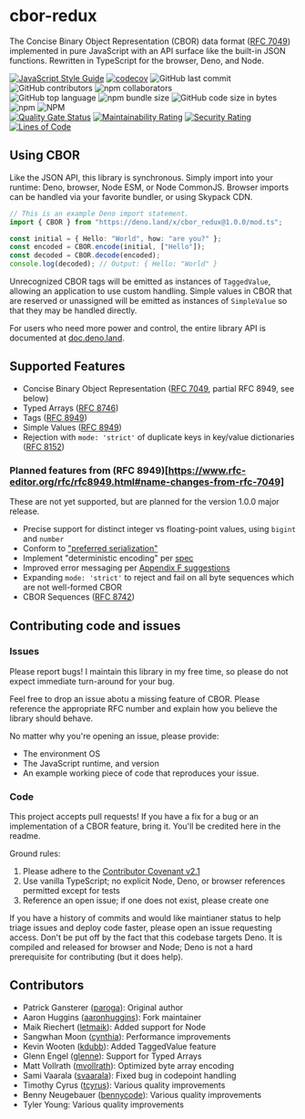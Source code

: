 # cbor-redux

The Concise Binary Object Representation (CBOR) data format
([RFC 7049](http://tools.ietf.org/html/rfc7049)) implemented in pure JavaScript
with an API surface like the built-in JSON functions. Rewritten in TypeScript
for the browser, Deno, and Node.

[![JavaScript Style Guide](https://img.shields.io/badge/code_style-standard-brightgreen.svg)](https://github.com/standard/eslint-config-standard-with-typescript)
[![codecov](https://codecov.io/gh/aaronhuggins/cbor-redux/branch/master/graph/badge.svg)](https://codecov.io/gh/aaronhuggins/cbor-redux)
![GitHub last commit](https://img.shields.io/github/last-commit/aaronhuggins/cbor-redux)
![GitHub contributors](https://img.shields.io/github/contributors/aaronhuggins/cbor-redux)
![npm collaborators](https://img.shields.io/npm/collaborators/cbor-redux)<br />
![GitHub top language](https://img.shields.io/github/languages/top/aaronhuggins/cbor-redux)
![npm bundle size](https://img.shields.io/bundlephobia/min/cbor-redux)
![GitHub code size in bytes](https://img.shields.io/github/languages/code-size/aaronhuggins/cbor-redux)
![npm](https://img.shields.io/npm/dw/cbor-redux)
![NPM](https://img.shields.io/npm/l/cbor-redux)<br />
[![Quality Gate Status](https://sonarcloud.io/api/project_badges/measure?project=aaronhuggins_cbor-redux&metric=alert_status)](https://sonarcloud.io/dashboard?id=aaronhuggins_cbor-redux)
[![Maintainability Rating](https://sonarcloud.io/api/project_badges/measure?project=aaronhuggins_cbor-redux&metric=sqale_rating)](https://sonarcloud.io/dashboard?id=aaronhuggins_cbor-redux)
[![Security Rating](https://sonarcloud.io/api/project_badges/measure?project=aaronhuggins_cbor-redux&metric=security_rating)](https://sonarcloud.io/dashboard?id=aaronhuggins_cbor-redux)
[![Lines of Code](https://sonarcloud.io/api/project_badges/measure?project=aaronhuggins_cbor-redux&metric=ncloc)](https://sonarcloud.io/dashboard?id=aaronhuggins_cbor-redux)

## Using CBOR

Like the JSON API, this library is synchronous. Simply import into your runtime:
Deno, browser, Node ESM, or Node CommonJS. Browser imports can be handled via
your favorite bundler, or using Skypack CDN.

```TypeScript
// This is an example Deno import statement.
import { CBOR } from "https://deno.land/x/cbor_redux@1.0.0/mod.ts";

const initial = { Hello: "World", how: "are you?" };
const encoded = CBOR.encode(initial, ["Hello"]);
const decoded = CBOR.decode(encoded);
console.log(decoded); // Output: { Hello: "World" }
```

Unrecognized CBOR tags will be emitted as instances of `TaggedValue`, allowing
an application to use custom handling. Simple values in CBOR that are reserved
or unassigned will be emitted as instances of `SimpleValue` so that they may be
handled directly.

For users who need more power and control, the entire library API is documented
at
[doc.deno.land](https://doc.deno.land/https://deno.land/x/cbor_redux@1.0.0/mod.ts).

## Supported Features

- Concise Binary Object Representation
  ([RFC 7049](https://www.rfc-editor.org/rfc/rfc7049), partial RFC 8949, see
  below)
- Typed Arrays ([RFC 8746](https://www.rfc-editor.org/rfc/rfc8746.html))
- Tags ([RFC 8949](https://www.iana.org/assignments/cbor-tags/cbor-tags.xhtml))
- Simple Values
  ([RFC 8949](https://www.iana.org/assignments/cbor-simple-values/cbor-simple-values.xhtml))
- Rejection with `mode: 'strict'` of duplicate keys in key/value dictionaries
  ([RFC 8152](https://www.rfc-editor.org/rfc/rfc8152.html#section-14))

### Planned features from (RFC 8949)[https://www.rfc-editor.org/rfc/rfc8949.html#name-changes-from-rfc-7049]

These are not yet supported, but are planned for the version 1.0.0 major
release.

- Precise support for distinct integer vs floating-point values, using `bigint`
  and `number`
- Conform to
  ["preferred serialization"](https://www.rfc-editor.org/rfc/rfc8949.html#preferred)
- Implement "deterministic encoding" per
  [spec](https://www.rfc-editor.org/rfc/rfc8949.html#core-det)
- Improved error messaging per
  [Appendix F suggestions](https://www.rfc-editor.org/rfc/rfc8949.html#name-well-formedness-errors-and-)
- Expanding `mode: 'strict'` to reject and fail on all byte sequences which are
  not well-formed CBOR
- CBOR Sequences ([RFC 8742](https://www.rfc-editor.org/rfc/rfc8742.html))

## Contributing code and issues

### Issues

Please report bugs! I maintain this library in my free time, so please do not
expect immediate turn-around for your bug.

Feel free to drop an issue abotu a missing feature of CBOR. Please reference the
appropriate RFC number and explain how you believe the library should behave.

No matter why you're opening an issue, please provide:

- The environment OS
- The JavaScript runtime, and version
- An example working piece of code that reproduces your issue.

### Code

This project accepts pull requests! If you have a fix for a bug or an
implementation of a CBOR feature, bring it. You'll be credited here in the
readme.

Ground rules:

1. Please adhere to the
   [Contributor Covenant v2.1](https://www.contributor-covenant.org/version/2/1/code_of_conduct/)
2. Use vanilla TypeScript; no explicit Node, Deno, or browser references
   permitted except for tests
3. Reference an open issue; if one does not exist, please create one

If you have a history of commits and would like maintianer status to help triage
issues and deploy code faster, please open an issue requesting access. Don't be
put off by the fact that this codebase targets Deno. It is compiled and released
for browser and Node; Deno is not a hard prerequisite for contributing (but it
does help).

## Contributors

- Patrick Gansterer ([paroga]()): Original author
- Aaron Huggins ([aaronhuggins]()): Fork maintainer
- Maik Riechert ([letmaik](https://github.com/letmaik)): Added support for Node
- Sangwhan Moon ([cynthia](https://github.com/cynthia)): Performance
  improvements
- Kevin Wooten ([kdubb](https://github.com/kdubb)): Added TaggedValue feature
- Glenn Engel ([glenne](https://github.com/glenne)): Support for Typed Arrays
- Matt Vollrath ([mvollrath](https://github.com/mvollrath)): Optimized byte
  array encoding
- Sami Vaarala ([svaarala](https://github.com/svaarala)): Fixed bug in codepoint
  handling
- Timothy Cyrus ([tcyrus](https://github.com/tcyrus)): Various quality
  improvements
- Benny Neugebauer ([bennycode](https://github.com/bennycode)): Various quality
  improvements
- Tyler Young: Various quality improvements
